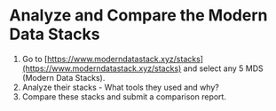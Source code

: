 # Analyze and Compare the Modern Data Stacks

1. Go to [https://www.moderndatastack.xyz/stacks](https://www.moderndatastack.xyz/stacks) and select any 5 MDS (Modern Data Stacks).
2. Analyze their stacks - What tools they used and why?
3. Compare these stacks and submit a comparison report.